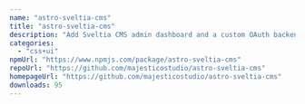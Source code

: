 ```yaml
---
name: "astro-sveltia-cms"
title: "astro-sveltia-cms"
description: "Add Sveltia CMS admin dashboard and a custom OAuth backend to your Astro project"
categories:
  - "css+ui"
npmUrl: "https://www.npmjs.com/package/astro-sveltia-cms"
repoUrl: "https://github.com/majesticostudio/astro-sveltia-cms"
homepageUrl: "https://github.com/majesticostudio/astro-sveltia-cms"
downloads: 95
---
```


